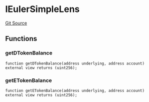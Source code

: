 # IEulerSimpleLens
[Git Source](https://github.com/opynfinance/squeeth-monorepo/blob/d9f476e77fa42301e16041672bb68b167162f81f/src/interface/IEulerSimpleLens.sol)


## Functions
### getDTokenBalance


```solidity
function getDTokenBalance(address underlying, address account) external view returns (uint256);
```

### getETokenBalance


```solidity
function getETokenBalance(address underlying, address account) external view returns (uint256);
```

